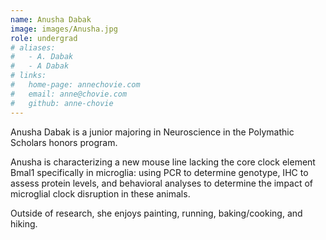 ```yaml
---
name: Anusha Dabak
image: images/Anusha.jpg
role: undergrad
# aliases:
#   - A. Dabak
#   - A Dabak
# links:
#   home-page: annechovie.com
#   email: anne@chovie.com
#   github: anne-chovie
---
```


Anusha Dabak is a junior majoring in Neuroscience in the Polymathic Scholars honors program. 

Anusha is characterizing a new mouse line lacking the core clock element Bmal1 specifically in microglia: using PCR to determine genotype, IHC to assess protein levels, and behavioral analyses to determine the impact of microglial clock disruption in these animals.

Outside of research, she enjoys painting, running, baking/cooking, and hiking. 
